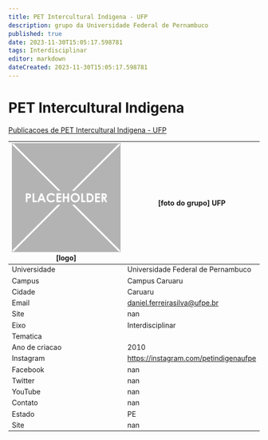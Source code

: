 ```yaml
---
title: PET Intercultural Indigena - UFP
description: grupo da Universidade Federal de Pernambuco
published: true
date: 2023-11-30T15:05:17.598781
tags: Interdisciplinar
editor: markdown
dateCreated: 2023-11-30T15:05:17.598781
---
```


# PET Intercultural Indigena

[Publicacoes de PET Intercultural Indigena - UFP](/atividade/124PETInterculturalIndigenaUFP/feed)

| ![placeholder.png](/placeholder.png) [logo] | [foto do grupo] UFP         |
| ------------------------------------------- | ------------------------------------------------- |
| Universidade                                | Universidade Federal de Pernambuco      |
| Campus                                      | Campus Caruaru            |
| Cidade                                      | Caruaru             |
| Email                                       | daniel.ferreirasilva@ufpe.br             |
| Site                                        | nan              |
| Eixo                                        | Interdisciplinar              |
| Tematica                                    |           |
| Ano de criacao                              | 2010        |
| Instagram                                   | https://instagram.com/petindigenaufpe         |
| Facebook                                    | nan          |
| Twitter                                     | nan           |
| YouTube                                     | nan           |
| Contato                                     | nan         |
| Estado                                      |  PE            |
| Site                                        | nan |
